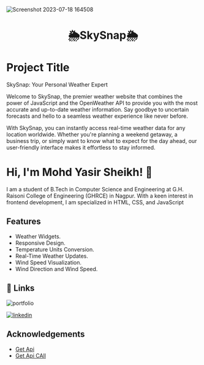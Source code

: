 
![Screenshot 2023-07-18 164508](https://github.com/mohdyasir5155/SkySnap/assets/131906472/f4168882-3642-418b-ab44-9fc8c664c43b)


<h1 align=center>🌦️SkySnap🌦️</h1>

# Project Title
SkySnap: Your Personal Weather Expert 

Welcome to SkySnap, the premier weather website that combines the power of JavaScript and the OpenWeather API to provide you with the most accurate and up-to-date weather information. Say goodbye to uncertain forecasts and hello to a seamless weather experience like never before.

With SkySnap, you can instantly access real-time weather data for any location worldwide. Whether you're planning a weekend getaway, a business trip, or simply want to know what to expect for the day ahead, our user-friendly interface makes it effortless to stay informed.

# Hi, I'm Mohd Yasir Sheikh! 👋

I am a student of B.Tech in Computer Science and Engineering at G.H. Raisoni College of Engineering (GHRCE) in Nagpur. With a keen interest in frontend development, I am specialized in HTML, CSS, and JavaScript

## Features

- Weather Widgets.
- Responsive Design.
- Temperature Units Conversion.
- Real-Time Weather Updates.
- Wind Speed Visualization.
- Wind Direction and Wind Speed.



## 🔗 Links
![portfolio](https://img.shields.io/badge/my_portfolio-000?style=for-the-badge&logo=ko-fi&logoColor=white)

[![linkedin](https://img.shields.io/badge/linkedin-0A66C2?style=for-the-badge&logo=linkedin&logoColor=white)](https://www.linkedin.com/in/mohd-sheikh-35aab2274/)



## Acknowledgements

 - [Get Api](https://home.openweathermap.org/)
 - [Get Api CAll](https://openweathermap.org/current)





